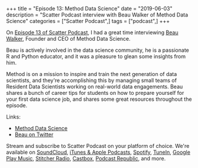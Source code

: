 +++
title = "Episode 13: Method Data Science"
date = "2019-06-03"
description = "Scatter Podcast interview with Beau Walker of Method Data Science"
categories = ["Scatter Podcast",]
tags = ["podcast",]
+++

On [Episode 13 of Scatter Podcast](https://soundcloud.com/scatterpodcast/episode-013), I had a great time interviewing [Beau Walker](https://www.linkedin.com/in/beauthescientist/), Founder and CEO of Method Data Science.
<!--more-->
Beau is actively involved in the data science community, he is a passionate R and Python educator, and it was a pleasure to glean some insights from him.

Method is on a mission to inspire and train the next generation of data scientists, and they're accomplishing this by managing small teams of Resident Data Scientists working on real-world data engagements. Beau shares a bunch of career tips for students on how to prepare yourself for your first data science job, and shares some great resources throughout the episode.

Links:

* [Method Data Science](https://methoddatascience.com/)
* [Beau on Twitter](https://twitter.com/beaujwalker)

Stream and subscribe to Scatter Podcast on your platform of choice. We're available on [SoundCloud](https://soundcloud.com/scatterpodcast), [iTunes & Apple Podcasts](https://podcasts.apple.com/us/podcast/scatter-podcast/id1458544194), [Spotify](https://open.spotify.com/show/64UpJwByrdsrLSYObuEeHx?si=n_UlBzrYQv6ptBjeXfSOsw), [TuneIn](https://tunein.com/podcasts/Business--Economics-Podcasts/Scatter-Podcast-p1216105/), [Google Play Music](https://playmusic.app.goo.gl/?ibi=com.google.PlayMusic&isi=691797987&ius=googleplaymusic&apn=com.google.android.music&link=https://play.google.com/music/m/Iqayzaqkmvhu5op3yehzbj5bus4?t%3DScatter_Podcast%26pcampaignid%3DMKT-na-all-co-pr-mu-pod-16), [Stitcher Radio](https://www.stitcher.com/podcast/scatter-podcast/httpssoundcloudcomscatterpodcast), [Castbox](https://castbox.fm/channel/id2083174), [Podcast Republic](https://www.podcastrepublic.net/podcast/1458544194), and more.